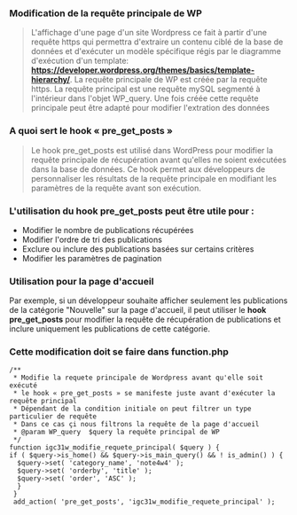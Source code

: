 ### Modification de la requête principale de WP

> L'affichage d'une page d'un site Wordpress ce fait à partir d'une requête https qui permettra d'extraire un contenu ciblé de la base de données et d'exécuter un modèle spécifique régis par le diagramme d'exécution d'un template: **https://developer.wordpress.org/themes/basics/template-hierarchy/**. La requête principale de WP est créée par la requête https. La requête principal est une requête mySQL segmenté à l'intérieur dans l'objet WP_query. Une fois créée cette requête principale peut être adapté pour modifier l'extration des données

### A quoi sert le hook « pre_get_posts »

> Le hook pre_get_posts est utilisé dans WordPress pour modifier la requête principale de récupération avant qu'elles ne soient exécutées dans la base de données. Ce hook permet aux développeurs de personnaliser les résultats de la requête principale en modifiant les paramètres de la requête avant son exécution.

### L'utilisation du hook pre_get_posts peut être utile pour :

- Modifier le nombre de publications récupérées
- Modifier l'ordre de tri des publications
- Exclure ou inclure des publications basées sur certains critères
- Modifier les paramètres de pagination

### Utilisation pour la page d'accueil

Par exemple, si un développeur souhaite afficher seulement les publications de la catégorie "Nouvelle" sur la page d'accueil, il peut utiliser le **hook pre_get_posts** pour modifier la requête de récupération de publications et inclure uniquement les publications de cette catégorie.

### Cette modification doit se faire dans function.php

```
/**
 * Modifie la requete principale de Wordpress avant qu'elle soit exécuté
 * le hook « pre_get_posts » se manifeste juste avant d'exécuter la requête principal
 * Dépendant de la condition initiale on peut filtrer un type particulier de requête
 * Dans ce cas çi nous filtrons la requête de la page d'accueil
 * @param WP_query  $query la requête principal de WP
 */
function igc31w_modifie_requete_principal( $query ) {
if ( $query->is_home() && $query->is_main_query() && ! is_admin() ) {
  $query->set( 'category_name', 'note4w4' );
  $query->set( 'orderby', 'title' );
  $query->set( 'order', 'ASC' );
  }
 }
 add_action( 'pre_get_posts', 'igc31w_modifie_requete_principal' );
```
